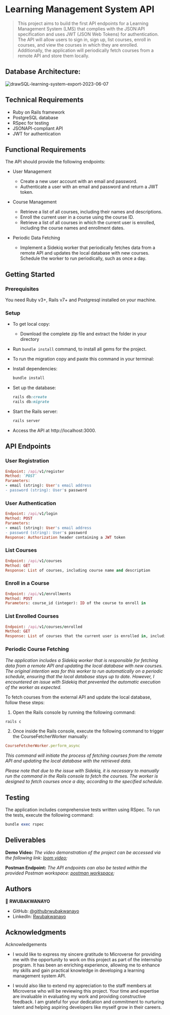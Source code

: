 # Learning Management System API
> This project aims to build the first API endpoints for a Learning Management System (LMS) that complies with the JSON:API specification and uses JWT (JSON Web Tokens) for authentication. The API will allow users to sign in, sign up, list courses, enroll in courses, and view the courses in which they are enrolled. Additionally, the application will periodically fetch courses from a remote API and store them locally.
## Database Architecture:
![drawSQL-learning-system-export-2023-06-07](https://github.com/RWUBAKWANAYO/first-contributions/assets/68381641/8907a427-3ef2-4471-8cb8-cd5068f688c7)

## Technical Requirements
- Ruby on Rails framework
- PostgreSQL database
- RSpec for testing
- JSONAPI-compliant API
- JWT for authentication

## Functional Requirements
The API should provide the following endpoints:

- User Management
   - Create a new user account with an email and password.
   - Authenticate a user with an email and password and return a JWT token.
- Course Management

   - Retrieve a list of all courses, including their names and descriptions.
   - Enroll the current user in a course using the course ID.
   - Retrieve a list of all courses in which the current user is enrolled, including the course names and enrollment dates.


- Periodic Data Fetching
   - Implement a Sidekiq worker that periodically fetches data from a remote API and updates the local database with new courses.
Schedule the worker to run periodically, such as once a day.

## Getting Started

### Prerequisites
You need Ruby v3+, Rails v7+ and Postgresql installed on your machine.

### Setup

- To get local copy:
  - Download the complete zip file and extract the folder in your directory

- Run `bundle install` command, to install all gems for the project.
- To run the migration copy and paste this command in your terminal:
- Install dependencies:
  ```ruby
  bundle install
  ```
- Set up the database:
  ```ruby
  rails db:create
  rails db:migrate
  ```
- Start the Rails server:
  ```ruby
  rails server
  ```
- Access the API at http://localhost:3000.

## API Endpoints
### User Registration
  ```ruby
Endpoint: /api/v1/register
Method: `POST`
Parameters:
 - email (string): User's email address
 - password (string): User's password

 ```
### User Authentication
  ```ruby
Endpoint: /api/v1/login
Method: POST
Parameters:
 - email (string): User's email address
 - password (string): User's password
Response: Authorization header containing a JWT token
  ```

### List Courses
  ```ruby
Endpoint: /api/v1/courses
Method: GET
Response: List of courses, including course name and description
  ```
### Enroll in a Course
  ```ruby
Endpoint: /api/v1/enrollments
Method: POST
Parameters: course_id (integer): ID of the course to enroll in
  ```
### List Enrolled Courses
  ```ruby
Endpoint: /api/v1/courses/enrolled
Method: GET
Response: List of courses that the current user is enrolled in, including the course names and enrollment dates
  ```
### Periodic Course Fetching

*The application includes a Sidekiq worker that is responsible for fetching data from a remote API and updating the local database with new courses. The original intention was for this worker to run automatically on a periodic schedule, ensuring that the local database stays up to date. However, I encountered an issue with Sidekiq that prevented the automatic execution of the worker as expected.*

To fetch courses from the external API and update the local database, follow these steps:

1. Open the Rails console by running the following command:
  ```ruby
  rails c
  ```
2. Once inside the Rails console, execute the following command to trigger the CourseFetcherWorker manually:

  ```ruby
  CourseFetcherWorker.perform_async
  ```
*This command will initiate the process of fetching courses from the remote API and updating the local database with the retrieved data.*

*Please note that due to the issue with Sidekiq, it is necessary to manually run the command in the Rails console to fetch the courses. The worker is designed to fetch courses once a day, according to the specified schedule.*

## Testing
The application includes comprehensive tests written using RSpec. To run the tests, execute the following command:

  ```ruby
  bundle exec rspec
  ```
## Deliverables
**Demo Video:** *The video demonstration of the project can be accessed via the following link: [loom video](https://www.loom.com/share/470536ac582d49a1b9626602981eb0b4);*

**Postman Endpoint:** *The API endpoints can also be tested within the provided Postman workspace: [postman workspace](https://www.postman.com/grey-water-530663/workspace/learning-management/request/13976125-452dcc00-1ea7-4905-99b3-67f1ab4bf417);*

## Authors
:bust_in_silhouette: **RWUBAKWANAYO**
- GitHub: [@githubrwubakwanayo](https://github.com/RWUBAKWANAYO)
- LinkedIn: [Rwubakwanayo](https://www.linkedin.com/in/rwubakwanayo-olivier)

## Acknowledgments

Acknowledgements
- I would like to express my sincere gratitude to Microverse for providing me with the opportunity to work on this project as part of the internship program. It has been an enriching experience, allowing me to enhance my skills and gain practical knowledge in developing a learning management system API.

- I would also like to extend my appreciation to the staff members at Microverse who will be reviewing this project. Your time and expertise are invaluable in evaluating my work and providing constructive feedback. I am grateful for your dedication and commitment to nurturing talent and helping aspiring developers like myself grow in their careers.